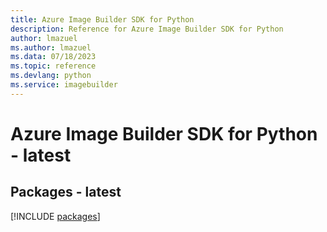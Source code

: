 ```yaml
---
title: Azure Image Builder SDK for Python
description: Reference for Azure Image Builder SDK for Python
author: lmazuel
ms.author: lmazuel
ms.data: 07/18/2023
ms.topic: reference
ms.devlang: python
ms.service: imagebuilder
---
```

# Azure Image Builder SDK for Python - latest
## Packages - latest
[!INCLUDE [packages](image-builder-index.md)]